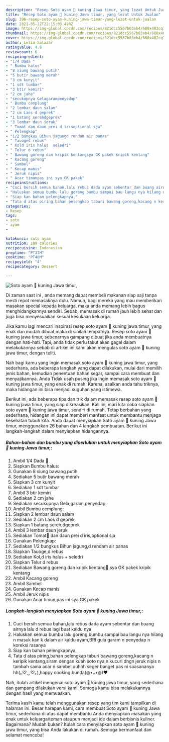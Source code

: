 ```yaml
---
description: "Resep Soto ayam 🐔 kuning Jawa timur, yang lezat Untuk Jualan"
title: "Resep Soto ayam 🐔 kuning Jawa timur, yang lezat Untuk Jualan"
slug: 396-resep-soto-ayam-kuning-jawa-timur-yang-lezat-untuk-jualan
date: 2021-05-22T22:15:00.490Z
image: https://img-global.cpcdn.com/recipes/821dcc5567b03eb4/680x482cq70/soto-ayam-🐔-kuning-jawa-timur-foto-resep-utama.jpg
thumbnail: https://img-global.cpcdn.com/recipes/821dcc5567b03eb4/680x482cq70/soto-ayam-🐔-kuning-jawa-timur-foto-resep-utama.jpg
cover: https://img-global.cpcdn.com/recipes/821dcc5567b03eb4/680x482cq70/soto-ayam-🐔-kuning-jawa-timur-foto-resep-utama.jpg
author: Lelia Salazar
ratingvalue: 4.8
reviewcount: 6
recipeingredient:
- "1/4 Dada "
- " Bumbu halus"
- "8 siung bawang putih"
- "5 butir bawang merah"
- "3 cm kunyit"
- "1 sdt tumbar"
- "3 btir kemiri"
- "2 cm jahe"
- "secukupnya Gelagarampenyedap"
- " Bumbu cemplung"
- "2 lembar daun salam"
- "2 cm Laos d geprek"
- "1 batang serehdgeprek"
- "3 lembar daun jeruk"
- " Tomat dan daun prei d irisoptional sja"
- " Pelengkap"
- "1/2 bungkus Bihun jagungd rendam air panas"
- " Tauoged rebus"
- " Kold iris halus  seledri"
- " Telur d rebus"
- " Bawang goreng dan kripik kentangsya GK pakek kripik kentang"
- " Kacang goreng"
- " Sambel"
- " Kecap manis"
- " Jeruk nipis"
- " Acar timunpas ini sya GK pakek"
recipeinstructions:
- "Cuci bersih semua bahan,lalu rebus dada ayam sebentar dan buang airnya lalu d rebus lagi buat kaldu nya"
- "Haluskan semua bumbu lalu goreng bumbu sampai bau langu nya hilang n masuk kan k dalam air kaldu ayam,BRI gula garam n penyedap n koreksi rasanya"
- "Siap kan bahan pelengkapnya,"
- "Tata d atas piring,bahan pelengkap taburi bawang goreng,kacang n keripik kentang,siram dengan kuah soto nya,n kucuri dngn jeruk nipis n tambah sama acar n sambel,uuhhh seger banget pas ni suasananya hh(｡♡‿♡｡),happy cooking bunda(◍•ᴗ•◍)❤"
categories:
- Resep
tags:
- soto
- ayam
- 

katakunci: soto ayam  
nutrition: 109 calories
recipecuisine: Indonesian
preptime: "PT37M"
cooktime: "PT40M"
recipeyield: "4"
recipecategory: Dessert

---
```



![Soto ayam 🐔 kuning Jawa timur,](https://img-global.cpcdn.com/recipes/821dcc5567b03eb4/680x482cq70/soto-ayam-🐔-kuning-jawa-timur-foto-resep-utama.jpg)

Di zaman  saat ini , anda memang dapat membeli makanan siap saji tanpa mesti repot memasaknya dulu. Namun, bagi mereka yang mau memberikan masakan special kepada keluarga, maka anda memang lebih bagus menghidangkannya sendiri. Sebab, memasak di rumah jauh lebih sehat dan juga bisa menyesuaikan sesuai kesukaan keluarga.

Jika kamu lagi mencari inspirasi resep soto ayam 🐔 kuning jawa timur, yang enak dan mudah dibuat,maka di sinilah tempatnya. Resep soto ayam 🐔 kuning jawa timur,  sebenarnya gampang dibuat jika anda membuatnya dengan hati-hati. Tapi, anda tidak perlu takut akan gagal dalam melakukannya 
sebab di artikel ini kami akan mengulas soto ayam 🐔 kuning jawa timur, dengan teliti.  



Nah bagi kamu yang ingin memasak soto ayam 🐔 kuning jawa timur, yang sederhana, ada beberapa langkah yang dapat dilakukan, mulai dari memilih jenis bahan, kemudian penentuan bahan segar, sampai cara membuat dan menyajikannya. Anda Tidak usah pusing jika ingin memasak soto ayam 🐔 kuning jawa timur, yang enak di rumah. Karena, asalkan anda  tahu triknya, maka hidangan ini bisa menjadi suguhan yang istimewa.

Berikut ini, ada beberapa tips dan trik dalam memasak resep soto ayam 🐔 kuning jawa timur, yang siap dikreasikan. Kali ini, mari kita coba siapkan soto ayam 🐔 kuning jawa timur, sendiri di rumah. Tetap berbahan yang sederhana, hidangan ini dapat memberi manfaat untuk membantu menjaga kesehatan tubuh kita. Anda dapat menyiapkan Soto ayam 🐔 kuning Jawa timur, menggunakan 26 bahan dan 4 langkah pembuatan. Berikut ini langkah-langkah dalam menyiapkan hidangannya.

<!--inarticleads1-->

##### Bahan-bahan dan bumbu yang diperlukan untuk menyiapkan Soto ayam 🐔 kuning Jawa timur,:

1. Ambil 1/4 Dada 🐔
1. Siapkan  Bumbu halus:
1. Gunakan 8 siung bawang putih
1. Sediakan 5 butir bawang merah
1. Siapkan 3 cm kunyit
1. Sediakan 1 sdt tumbar
1. Ambil 3 btir kemiri
1. Sediakan 2 cm jahe
1. Sediakan secukupnya Gela,garam,penyedap
1. Ambil  Bumbu cemplung:
1. Siapkan 2 lembar daun salam
1. Sediakan 2 cm Laos d geprek
1. Siapkan 1 batang sereh,dgeprek
1. Ambil 3 lembar daun jeruk
1. Sediakan  Tomat🍅 dan daun prei d iris,optional sja
1. Gunakan  Pelengkap:
1. Sediakan 1/2 bungkus Bihun jagung,d rendam air panas
1. Siapkan  Tauoge,d rebus
1. Sediakan  Kol,d iris halus + seledri
1. Siapkan  Telur d rebus
1. Sediakan  Bawang goreng dan kripik kentang🥔,sya GK pakek kripik kentang
1. Ambil  Kacang goreng
1. Ambil  Sambel
1. Gunakan  Kecap manis
1. Ambil  Jeruk nipis
1. Gunakan  Acar timun,pas ini sya GK pakek




<!--inarticleads2-->

##### Langkah-langkah menyiapkan Soto ayam 🐔 kuning Jawa timur,:

1. Cuci bersih semua bahan,lalu rebus dada ayam sebentar dan buang airnya lalu d rebus lagi buat kaldu nya
1. Haluskan semua bumbu lalu goreng bumbu sampai bau langu nya hilang n masuk kan k dalam air kaldu ayam,BRI gula garam n penyedap n koreksi rasanya
1. Siap kan bahan pelengkapnya,
1. Tata d atas piring,bahan pelengkap taburi bawang goreng,kacang n keripik kentang,siram dengan kuah soto nya,n kucuri dngn jeruk nipis n tambah sama acar n sambel,uuhhh seger banget pas ni suasananya hh(｡♡‿♡｡),happy cooking bunda(◍•ᴗ•◍)❤




Nah, itulah artikel mengenai  soto ayam 🐔 kuning jawa timur,  yang sederhana dan gampang dilakukan versi kami. Semoga kamu bisa melakukannya dengan hasil yang memuaskan. 

Terima kasih kamu telah menggunakan resep yang tim kami tampilkan di halaman ini. Besar harapan kami, cara membuat  Soto ayam 🐔 kuning Jawa timur, sederhana di atas dapat membantu Anda menyiapkan masakan yang enak untuk keluarga/teman ataupun menjadi ide dalam berbisnis kuliner. Bagaimana? Mudah bukan? Itulah cara menyiapkan soto ayam 🐔 kuning jawa timur, yang bisa Anda lakukan di rumah. Semoga bermanfaat dan selamat mencoba!

